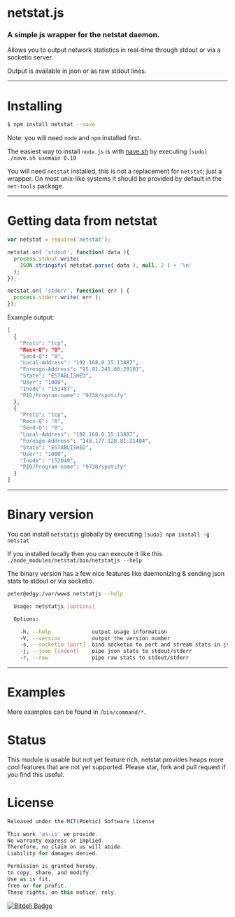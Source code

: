 # netstat.js

### A simple js wrapper for the netstat daemon.

Allows you to output network statistics in real-time through stdout or via a socketio server.


Output is available in json or as raw stdout lines.

---

# Installing

```bash
$ npm install netstat --save
```

Note: you will need `node` and `npm` installed first.

The easiest way to install `node.js` is with [nave.sh](https://github.com/isaacs/nave) by executing `[sudo] ./nave.sh usemain 0.10`

You will need `netstat` installed, this is not a replacement for `netstat`; just a wrapper. On most unix-like systems it should be provided by default in the `net-tools` package.

---

# Getting data from netstat

```javascript
var netstat = require('netstat');

netstat.on( 'stdout', function( data ){
  process.stdout.write(
    JSON.stringify( netstat.parse( data ), null, 2 ) + '\n'
  );
});

netstat.on( 'stderr', function( err ) {
  process.stderr.write( err );
});
```

Example output:

```bash
[
  {
    "Proto": "tcp",
    "Recv-Q": "0",
    "Send-Q": "0",
    "Local-Address": "192.168.0.15:13887",
    "Foreign-Address": "95.91.245.60:29101",
    "State": "ESTABLISHED",
    "User": "1000",
    "Inode": "151487",
    "PID/Program-name": "9738/spotify"
  },
  {
    "Proto": "tcp",
    "Recv-Q": "0",
    "Send-Q": "0",
    "Local-Address": "192.168.0.15:13887",
    "Foreign-Address": "148.177.128.81:21404",
    "State": "ESTABLISHED",
    "User": "1000",
    "Inode": "152049",
    "PID/Program-name": "9738/spotify"
  }
]
```

---

# Binary version

You can install `netstatjs` globally by executing `[sudo] npm install -g netstat`

If you installed locally then you can execute it like this `./node_modules/netstat/bin/netstatjs --help`

The binary version has a few nice features like daemonizing & sending json stats to stdout or via socketio.

```bash
peter@edgy:/var/www$ netstatjs --help

  Usage: netstatjs [options]

  Options:

    -h, --help             output usage information
    -V, --version          output the version number
    -s, --socketio [port]  bind socketio to port and stream stats in json
    -j, --json [indent]    pipe json stats to stdout/stderr
    -r, --raw              pipe raw stats to stdout/stderr

```

---

# Examples

More examples can be found in `/bin/command/*`.

# Status

This module is usable but not yet feature rich, netstat provides heaps more cool features that are not yet supported. Please star, fork and pull request if you find this useful.

# License

```javascript
Released under the MIT(Poetic) Software license

This work 'as-is' we provide.
No warranty express or implied.
Therefore, no claim on us will abide.
Liability for damages denied.

Permission is granted hereby,
to copy, share, and modify.
Use as is fit,
free or for profit.
These rights, on this notice, rely.
```

[![Bitdeli Badge](https://d2weczhvl823v0.cloudfront.net/missinglink/netstat.js/trend.png)](https://bitdeli.com/free "Bitdeli Badge")


